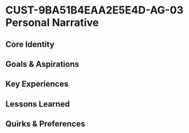 # CUST-9BA51B4EAA2E5E4D-AG-03 Personal Narrative

## Core Identity

## Goals & Aspirations

## Key Experiences

## Lessons Learned

## Quirks & Preferences

